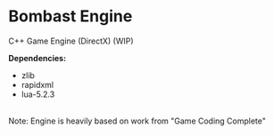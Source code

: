 Bombast Engine
=============

C++ Game Engine (DirectX) (WIP)

<b>Dependencies:</b>
*  zlib
* rapidxml
* lua-5.2.3

<br/>
Note: Engine is heavily based on work from "Game Coding Complete"
